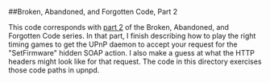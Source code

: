 ##Broken, Abandoned, and Forgotten Code, Part 2

This code corresponds with [part 2](http://shadow-file.blogspot.com) of the Broken, Abandoned, and Forgotten Code series. In that part, I finish describing how to play the right timing games to get the UPnP daemon to accept your request for the "SetFirmware" hidden SOAP action. I also make a guess at what the HTTP headers might look like for that request. The code in this directory exercises those code paths in upnpd.

